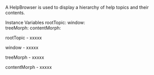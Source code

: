 A HelpBrowser is used to display a hierarchy of help topics and their contents.Instance Variables	rootTopic: 		<HelpTopic>	window:			<StandardWindow>	 	treeMorph:		<PluggableTreeMorph>	contentMorph:		<Morph>			rootTopic	- xxxxxwindow	- xxxxxtreeMorph 	- xxxxxcontentMorph 	- xxxxx